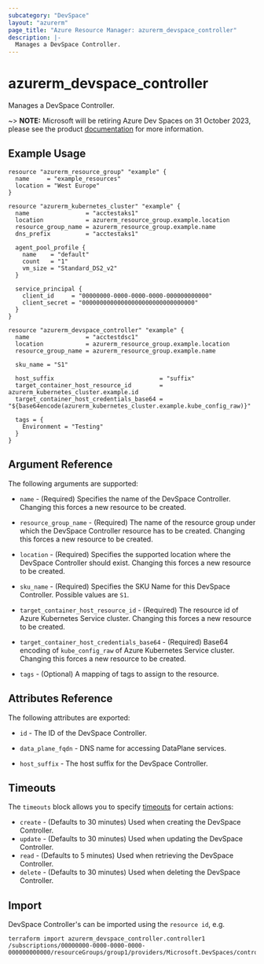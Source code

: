 ```yaml
---
subcategory: "DevSpace"
layout: "azurerm"
page_title: "Azure Resource Manager: azurerm_devspace_controller"
description: |-
  Manages a DevSpace Controller.
---
```


# azurerm_devspace_controller

Manages a DevSpace Controller.

~> **NOTE:** Microsoft will be retiring Azure Dev Spaces on 31 October 2023, please see the product [documentation](https://azure.microsoft.com/en-us/updates/azure-dev-spaces-is-retiring-on-31-october-2023/) for more information.

## Example Usage

```hcl
resource "azurerm_resource_group" "example" {
  name     = "example_resources"
  location = "West Europe"
}

resource "azurerm_kubernetes_cluster" "example" {
  name                = "acctestaks1"
  location            = azurerm_resource_group.example.location
  resource_group_name = azurerm_resource_group.example.name
  dns_prefix          = "acctestaks1"

  agent_pool_profile {
    name    = "default"
    count   = "1"
    vm_size = "Standard_DS2_v2"
  }

  service_principal {
    client_id     = "00000000-0000-0000-0000-000000000000"
    client_secret = "00000000000000000000000000000000"
  }
}

resource "azurerm_devspace_controller" "example" {
  name                = "acctestdsc1"
  location            = azurerm_resource_group.example.location
  resource_group_name = azurerm_resource_group.example.name

  sku_name = "S1"

  host_suffix                              = "suffix"
  target_container_host_resource_id        = azurerm_kubernetes_cluster.example.id
  target_container_host_credentials_base64 = "${base64encode(azurerm_kubernetes_cluster.example.kube_config_raw)}"

  tags = {
    Environment = "Testing"
  }
}
```

## Argument Reference

The following arguments are supported:  

* `name` - (Required) Specifies the name of the DevSpace Controller. Changing this forces a new resource to be created.

* `resource_group_name` - (Required) The name of the resource group under which the DevSpace Controller resource has to be created. Changing this forces a new resource to be created.

* `location` - (Required) Specifies the supported location where the DevSpace Controller should exist. Changing this forces a new resource to be created.

* `sku_name` - (Required) Specifies the SKU Name for this DevSpace Controller. Possible values are `S1`.

* `target_container_host_resource_id` - (Required) The resource id of Azure Kubernetes Service cluster. Changing this forces a new resource to be created.

* `target_container_host_credentials_base64` - (Required) Base64 encoding of `kube_config_raw` of Azure Kubernetes Service cluster. Changing this forces a new resource to be created.

* `tags` - (Optional) A mapping of tags to assign to the resource.


## Attributes Reference

The following attributes are exported:

* `id` - The ID of the DevSpace Controller.

* `data_plane_fqdn` - DNS name for accessing DataPlane services.

* `host_suffix` - The host suffix for the DevSpace Controller.

## Timeouts



The `timeouts` block allows you to specify [timeouts](https://www.terraform.io/docs/configuration/resources.html#timeouts) for certain actions:

* `create` - (Defaults to 30 minutes) Used when creating the DevSpace Controller.
* `update` - (Defaults to 30 minutes) Used when updating the DevSpace Controller.
* `read` - (Defaults to 5 minutes) Used when retrieving the DevSpace Controller.
* `delete` - (Defaults to 30 minutes) Used when deleting the DevSpace Controller.

## Import

DevSpace Controller's can be imported using the `resource id`, e.g.

```shell
terraform import azurerm_devspace_controller.controller1 /subscriptions/00000000-0000-0000-0000-000000000000/resourceGroups/group1/providers/Microsoft.DevSpaces/controllers/controller1Name
```
